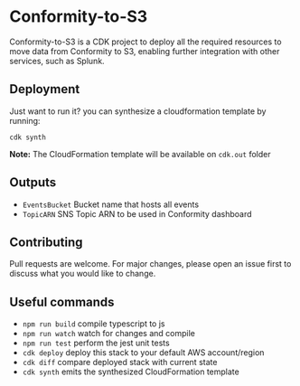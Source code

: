 # Conformity-to-S3

Conformity-to-S3 is a CDK project to deploy all the required resources to move data from Conformity to S3, enabling further integration with other services, such as Splunk.

## Deployment

Just want to run it? you can synthesize a cloudformation template by running:

```
cdk synth
```

**Note:** The CloudFormation template will be available on `cdk.out` folder

## Outputs

* `EventsBucket`   Bucket name that hosts all events
* `TopicARN`   SNS Topic ARN to be used in Conformity dashboard

## Contributing
Pull requests are welcome. For major changes, please open an issue first to discuss what you would like to change.

## Useful commands

 * `npm run build`   compile typescript to js
 * `npm run watch`   watch for changes and compile
 * `npm run test`    perform the jest unit tests
 * `cdk deploy`      deploy this stack to your default AWS account/region
 * `cdk diff`        compare deployed stack with current state
 * `cdk synth`       emits the synthesized CloudFormation template